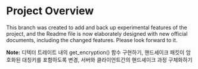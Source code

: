 
# Project Overview

This branch was created to add and back up experimental features of the project, and the Readme file is now elaborately designed with new official documents, including the changed features. Please look forward to it.

**Note:** 디텍터 트레이트 내의 get_encryption() 함수 구현하기, 핸드셰이크 패킷이 암호화된 대칭키를 포함하도록 변경, 서버와 클라이언트간의 핸드셰이크 과정 구체화하기
